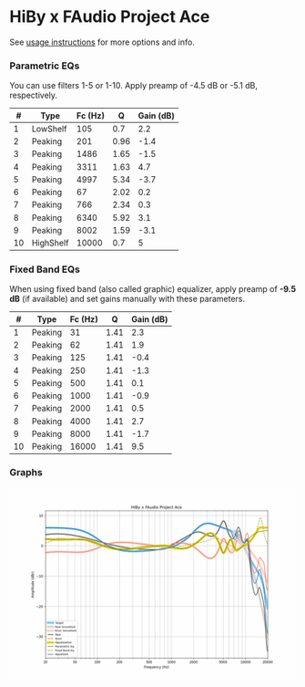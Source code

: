 # HiBy x FAudio Project Ace
See [usage instructions](https://github.com/jaakkopasanen/AutoEq#usage) for more options and info.

### Parametric EQs
You can use filters 1-5 or 1-10. Apply preamp of -4.5 dB or -5.1 dB, respectively.

|   # | Type      |   Fc (Hz) |    Q |   Gain (dB) |
|-----|-----------|-----------|------|-------------|
|   1 | LowShelf  |       105 | 0.7  |         2.2 |
|   2 | Peaking   |       201 | 0.96 |        -1.4 |
|   3 | Peaking   |      1486 | 1.65 |        -1.5 |
|   4 | Peaking   |      3311 | 1.63 |         4.7 |
|   5 | Peaking   |      4997 | 5.34 |        -3.7 |
|   6 | Peaking   |        67 | 2.02 |         0.2 |
|   7 | Peaking   |       766 | 2.34 |         0.3 |
|   8 | Peaking   |      6340 | 5.92 |         3.1 |
|   9 | Peaking   |      8002 | 1.59 |        -3.1 |
|  10 | HighShelf |     10000 | 0.7  |         5   |

### Fixed Band EQs
When using fixed band (also called graphic) equalizer, apply preamp of **-9.5 dB** (if available) and set gains manually with these parameters.

|   # | Type    |   Fc (Hz) |    Q |   Gain (dB) |
|-----|---------|-----------|------|-------------|
|   1 | Peaking |        31 | 1.41 |         2.3 |
|   2 | Peaking |        62 | 1.41 |         1.9 |
|   3 | Peaking |       125 | 1.41 |        -0.4 |
|   4 | Peaking |       250 | 1.41 |        -1.3 |
|   5 | Peaking |       500 | 1.41 |         0.1 |
|   6 | Peaking |      1000 | 1.41 |        -0.9 |
|   7 | Peaking |      2000 | 1.41 |         0.5 |
|   8 | Peaking |      4000 | 1.41 |         2.7 |
|   9 | Peaking |      8000 | 1.41 |        -1.7 |
|  10 | Peaking |     16000 | 1.41 |         9.5 |

### Graphs
![](./HiBy%20x%20FAudio%20Project%20Ace.png)
